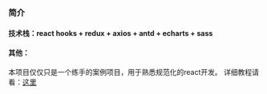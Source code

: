 ### 简介
#### 技术栈：react hooks + redux + axios + antd + echarts + sass
#### 其他：
本项目仅仅只是一个练手的案例项目，用于熟悉规范化的react开发。
详细教程请看：[这里](https://www.bilibili.com/video/BV1ZB4y1Z7o8)
